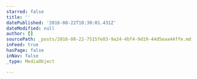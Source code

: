 ```yaml
---
starred: false
title: ''
datePublished: '2016-08-22T10:30:01.431Z'
dateModified: null
author: []
sourcePath: _posts/2016-08-22-7515fe83-9a24-4bf4-9d19-44d5eaa44ffe.md
inFeed: true
hasPage: false
inNav: false
_type: MediaObject

---
```


